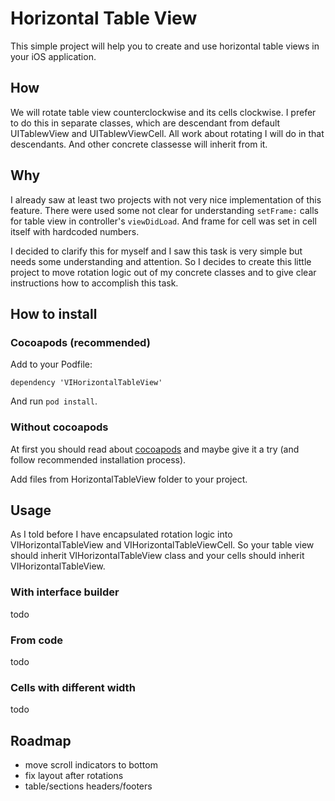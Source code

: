 # Horizontal Table View

This simple project will help you to create and use  horizontal table views in your iOS application.

## How
We will rotate table view counterclockwise and its cells clockwise. I prefer to do this in separate classes, which are descendant from default UITablewView and UITablewViewCell. All work about rotating I will do in that descendants. And other concrete classesse will inherit from it.

## Why
I already saw at least two projects with not very nice implementation of this feature. There were used some not clear for understanding `setFrame:` calls for table view in controller's `viewDidLoad`. And frame for cell was set in cell itself with hardcoded numbers. 

I decided to clarify this for myself and I saw this task is very simple but needs some understanding and attention. So I decides to create this little project to move rotation logic out of my concrete classes and to give clear instructions how to accomplish this task.

## How to install
### Cocoapods (recommended)
Add to your Podfile:

```
dependency 'VIHorizontalTableView'
```

And run `pod install`.

### Without cocoapods
At first you should read about [cocoapods](http://cocoapods.org/) and maybe give it a try (and follow recommended installation process).

Add files from HorizontalTableView folder to your project.

## Usage

As I told before I have encapsulated rotation logic into VIHorizontalTableView and VIHorizontalTableViewCell. So your table view should inherit VIHorizontalTableView class and your cells should inherit VIHorizontalTableView.

### With interface builder
todo

### From code
todo

### Cells with different width
todo

## Roadmap

* move scroll indicators to bottom
* fix layout after rotations
* table/sections headers/footers